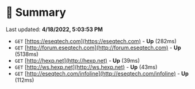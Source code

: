# 📖 Summary
Last updated: **4/18/2022, 5:03:53 PM**

- `GET` [https://eseqtech.com](https://eseqtech.com) - **Up** (282ms)
- `GET` [http://forum.eseqtech.com](http://forum.eseqtech.com) - **Up** (5138ms)
- `GET` [http://hexp.net](http://hexp.net) - **Up** (39ms)
- `GET` [http://ws.hexp.net](http://ws.hexp.net) - **Up** (43ms)
- `GET` [http://eseqtech.com/infoline](http://eseqtech.com/infoline) - **Up** (112ms)
